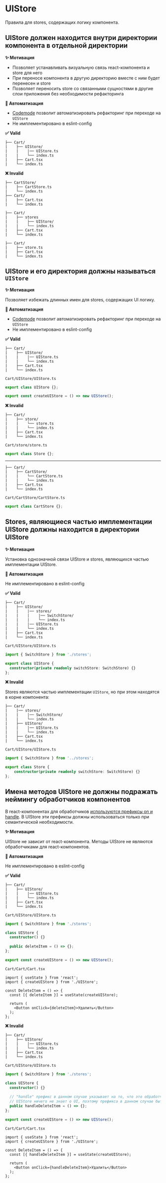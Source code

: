 # UIStore

Правила для stores, содержащих логику компонента.

## UIStore должен находится внутри директории компонента в отдельной директории

**✨ Мотивация**

- Позволяет устанавливать визуальную связь react-компонента и store для него
- При переносе компонента в другую директорию вместе с ним будет перенесен и store
- Позволяет переносить store со связанными сущностями в другие слои приложения без необходимости рефакторинга

**🤖 Автоматизация**

- [Codemode](https://github.com/kaluga-astral/style-guide/tree/main/codemodes/UIStore/README.md) позволит автоматизировать рефакторинг при переходе на `UIStore`
- Не имплементировано в eslint-config

**✅ Valid**

```
├── Cart/
|    ├── UIStore/ 
|    |    |── UIStore.ts
|    |    └── index.ts
|    ├── Cart.tsx
|    └── index.ts
```

**❌ Invalid**

```
├── CartStore/
|    ├── CartStore.ts
|    └── index.ts
├── Cart/
|    ├── Cart.tsx
|    └── index.ts
```

```
├── Cart/
|    ├── stores
|    |    ├── UIStore/
|    |    └── index.ts
|    ├── Cart.tsx
|    └── index.ts
```

```
├── Cart/
|    ├── store.ts
|    ├── Cart.tsx
|    └── index.ts
```

## UIStore и его директория должны называться `UIStore`

**✨ Мотивация**

Позволяет избежать длинных имен для stores, содержащих UI логику.

**🤖 Автоматизация**

- [Codemode](https://github.com/kaluga-astral/style-guide/tree/main/codemodes/UIStore/README.md) позволит автоматизировать рефакторинг при переходе на `UIStore`
- Не имплементировано в eslint-config

**✅ Valid**

```
├── Cart/
|    ├── UIStore/ 
|    |    |── UIStore.ts
|    |    └── index.ts
|    ├── Cart.tsx
|    └── index.ts
```

```Cart/UIStore/UIStore.ts```
```ts
export class UIStore {};

export const createUIStore = () => new UIStore();
```

**❌ Invalid**

```
├── Cart/
|    ├── store/ 
|    |    └── store.ts
|    |    └── index.ts
|    ├── Cart.tsx
|    └── index.ts
```

```Cart/store/store.ts```
```ts
export class Store {};
```

---

```
├── Cart/
|    ├── CartStore/ 
|    |    └── CartStore.ts
|    |    └── index.ts
|    ├── Cart.tsx
|    └── index.ts
```

```Cart/CartStore/CartStore.ts```
```ts
export class CartStore {};
```

## Stores, являющиеся частью имплементации UIStore должны находится в директории UIStore

**✨ Мотивация**

Установка однозначной связи UIStore и stores, являющихся частью имплементации UIStore.

**🤖 Автоматизация**

Не имплементировано в eslint-config

**✅ Valid**

```
├── Cart/
|    ├── UIStore/ 
|    |    |── stores/
|    |    |    |── SwitchStore/
|    |    |    └── index.ts
|    |    |── UIStore.ts
|    |    └── index.ts
|    ├── Cart.tsx
|    └── index.ts
```

```Cart/UIStore/UIStore.ts```
```ts
import { SwitchStore } from './stores';

export class UIStore {
  constructor(private readonly switchStore: SwitchStore) {}
};
```

**❌ Invalid**

Stores являются частью имплементации `UIStore`, но при этом находятся в корне компонента:

```
├── Cart/
|    |── stores/
|    |    |── SwitchStore/
|    |    └── index.ts
|    ├── UIStore/ 
|    |    |── UIStore.ts
|    |    └── index.ts
|    ├── Cart.tsx
|    └── index.ts
```

```Cart/UIStore/UIStore.ts```
```ts
import { SwitchStore } from '../stores';

export class Store {
    constructor(private readonly switchStore: SwitchStore) {}
};
```

## Имена методов UIStore не должны подражать неймингу обработчиков компонентов

В react-компонентах для обработчиков [используются префиксы on и handle](../../react/logic#обработчики-с-префиксом-handle).
В UIStore эти префиксы должны использоваться только при семантической необходимости.

**✨ Мотивация**

UIStore не зависит от react-компонента.
Методы UIStore не являются обработчиками для react-компонентов.

**🤖 Автоматизация**

Не имплементировано в eslint-config

**✅ Valid**

```
├── Cart/
|    ├── UIStore/ 
|    |    |── UIStore.ts
|    |    └── index.ts
|    ├── Cart.tsx
|    └── index.ts
```

```Cart/UIStore/UIStore.ts```
```ts
import { SwitchStore } from './stores';

class UIStore {
  constructor() {}
  
  public deleteItem = () => {};
};

export const createUIStore = () => new UIStore();
```

```Cart/Cart/Cart.tsx```
```tsx
import { useState } from 'react';
import { createUIStore } from './UIStore';

const DeleteItem = () => {
  const [{ deleteItem }] = useState(createUIStore);

  return (
    <Button onClick={deleteItem}>Удалить</Button>
  );
};
```

**❌ Invalid**

```
├── Cart/
|    ├── UIStore/ 
|    |    |── UIStore.ts
|    |    └── index.ts
|    ├── Cart.tsx
|    └── index.ts
```

```Cart/UIStore/UIStore.ts```
```ts
import { SwitchStore } from './stores';

class UIStore {
  constructor() {}
  
  // "handle" префикс в данном случае указывает на то, что это обработчик для react-компонента
  // UIStore ничего не знает о UI, поэтому префикса в данном случае быть не должно
  public handleDeleteItem = () => {};
};

export const createUIStore = () => new UIStore();
```

```Cart/Cart/Cart.tsx```
```tsx
import { useState } from 'react';
import { createUIStore } from './UIStore';

const DeleteItem = () => {
  const [{ handleDeleteItem }] = useState(createUIStore);

  return (
    <Button onClick={handleDeleteItem}>Удалить</Button>
  );
};
```
